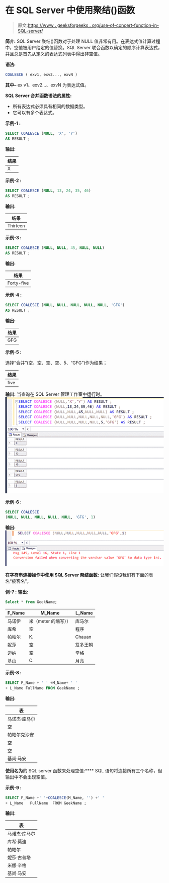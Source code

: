 # 在 SQL Server 中使用聚结()函数

> 原文:[https://www . geeksforgeeks . org/use-of-concert-function-in-SQL-server/](https://www.geeksforgeeks.org/use-of-coalesce-function-in-sql-server/)

**简介:**
SQL Server 聚结()函数对于处理 NULL 值非常有用。在表达式值计算过程中，空值被用户给定的值替换。SQL Server 联合函数以确定的顺序计算表达式，并且总是首先从定义的表达式列表中得出非空值。

**语法:**

```sql
COALESCE ( exv1, exv2..., exvN )

```

**其中–**
ex v1、exv2…、exvN 为表达式值。

**SQL Server 合并函数语法的属性:**

*   所有表达式必须具有相同的数据类型。
*   它可以有多个表达式。

**示例-1 :**

```sql
SELECT COALESCE (NULL, 'X', 'Y') 
AS RESULT ;
```

**输出:**

| 结果 |
| --- |
| X |

**示例-2 :**

```sql
SELECT COALESCE (NULL, 13, 24, 35, 46) 
AS RESULT ;
```

**输出:**

| 结果 |
| --- |
| Thirteen |

**示例-3 :**

```sql
SELECT COALESCE (NULL, NULL, 45, NULL, NULL) 
AS RESULT ;
```

**输出:**

| 结果 |
| --- |
| Forty-five |

**示例-4 :**

```sql
SELECT COALESCE (NULL, NULL, NULL, NULL, NULL, 'GFG') 
AS RESULT ;
```

**输出:**

| 结果 |
| --- |
| GFG |

**示例-5 :**

选择“合并”(空、空、空、空、5、“GFG”)作为结果；

| 结果 |
| --- |
| five |

**输出:**
当查询在 SQL Server 管理工作室中运行时。
![](img/c85751f427a721c41d695f8e60e02964.png)

**示例-6 :**

```sql
SELECT COALESCE 
(NULL, NULL, NULL, NULL, NULL, 'GFG', 1)
```

**输出:**
![](img/65933bcf024e3dc144adca986457dd0f.png)

**在字符串连接操作中使用 SQL Server 聚结函数:**
让我们假设我们有下面的表名“极客名”。

**例-7 :**
**输出:**

```sql
Select * from GeekName;
```

| F_Name | M_Name | L_Name |
| --- | --- | --- |
| 马诺伊 | 米（meter 的缩写）） | 库马尔 |
| 库希 | 空 | 程序 |
| 帕帕尔 | K. | Chauan |
| 妮莎 | 空 | 笈多王朝 |
| 迈纳 | 空 | 辛格 |
| 基山 | C. | 月亮 |

**示例-8 :**

```sql
SELECT F_Name + ' ' +M_Name+ ' ' 
+ L_Name FullName FROM GeekName ;
```

**输出:**

| 表 |
| --- |
| 马诺杰·库马尔 |
| 空 |
| 帕帕尔克沙安 |
| 空 |
| 空 |
| 基尚·马安 |

**使用名为**的 SQL server 函数来处理空值:****
SQL 语句将连接所有三个名称，但输出中不会出现空值。

**示例-9 :**

```sql
SELECT F_Name +' '+COALESCE(M_Name, '') +' '
+ L_Name   FullName  FROM GeekName ;
```

**输出:**

| 表 |
| --- |
| 马诺杰·库马尔 |
| 库希·莫迪 |
| 帕帕尔 |
| 妮莎·古普塔 |
| 米娜·辛格 |
| 基尚·马安 |